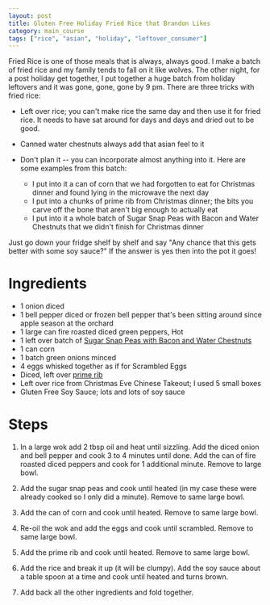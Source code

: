 ```yaml
---
layout: post
title: Gluten Free Holiday Fried Rice that Brandon Likes
category: main_course
tags: ["rice", "asian", "holiday", "leftover_consumer"]
---
```

Fried Rice is one of those meals that is always, always good.  I make a batch of fried rice and my family tends to fall on it like wolves.  The other night, for a post holiday get together, I put together a huge batch from holiday leftovers and it was gone, gone, gone by 9 pm.  There are three tricks with fried rice:

* Left over rice; you can't make rice the same day and then use it for fried rice.  It needs to have sat around for days and days and dried out to be good.
* Canned water chestnuts always add that asian feel to it
* Don't plan it -- you can incorporate almost anything into it.  Here are some examples from this batch:

  * I put into it a can of corn that we had forgotten to eat for Christmas dinner and found lying in the microwave the next day
  * I put into a chunks of prime rib from Christmas dinner; the bits you carve off the bone that aren't big enough to actually eat
  * I put into it a whole batch of Sugar Snap Peas with Bacon and Water Chestnuts that we didn't finish for Christmas dinner
  
Just go down your fridge shelf by shelf and say "Any chance that this gets better with some soy sauce?"  If the answer is yes then into the pot it goes!

# Ingredients

* 1 onion diced
* 1 bell pepper diced or frozen bell pepper that's been sitting around since apple season at the orchard
* 1 large can fire roasted diced green peppers, Hot
* 1 left over batch of [Sugar Snap Peas with Bacon and Water Chestnuts](https://fuzzygroup.github.io/recipes/side_dish/2016/12/26/gluten-free-sugar-snap-peas-with-water-chestnuts-bacon-garlic-and-soy-sauce.html)
* 1 can corn
* 1 batch green onions minced
* 4 eggs whisked together as if for Scrambled Eggs
* Diced, left over [prime rib](https://fuzzygroup.github.io/recipes/main_course/2016/08/12/prime-rib.html)
* Left over rice from Christmas Eve Chinese Takeout; I used 5 small boxes
* Gluten Free Soy Sauce; lots and lots of soy sauce


# Steps

1.  In a large wok add 2 tbsp oil and heat until sizzling.  Add the diced onion and bell pepper and cook 3 to 4 minutes until done.  Add the can of fire roasted diced peppers and cook for 1 additional minute.  Remove to large bowl.

2.  Add the sugar snap peas and cook until heated (in my case these were already cooked so I only did a minute). Remove to same large bowl.

3.  Add the can of corn and cook until heated.  Remove to same large bowl.

4.  Re-oil the wok and add the eggs and cook until scrambled. Remove to same large bowl.

5.  Add the prime rib and cook until heated.  Remove to same large bowl.

6.  Add the rice and break it up (it will be clumpy).  Add the soy sauce about a table spoon at a time and cook until heated and turns brown.

7.  Add back all the other ingredients and fold together.